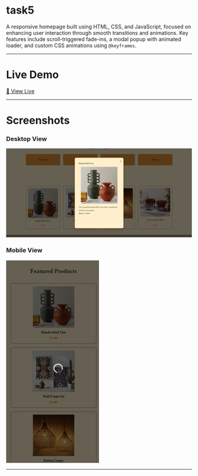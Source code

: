 # task5


A responsive homepage built using HTML, CSS, and JavaScript, focused on enhancing user interaction through smooth transitions and animations. Key features include scroll-triggered fade-ins, a modal popup with animated loader, and custom CSS animations using `@keyframes`.

---

# Live Demo

[🔗 View Live](https://lisha2804.github.io/task5/)

---


# Screenshots

### Desktop View

![Desktop Screenshot](images/desktopview.png)

### Mobile View

![Mobile Screenshot](images/mobview.png)

---
